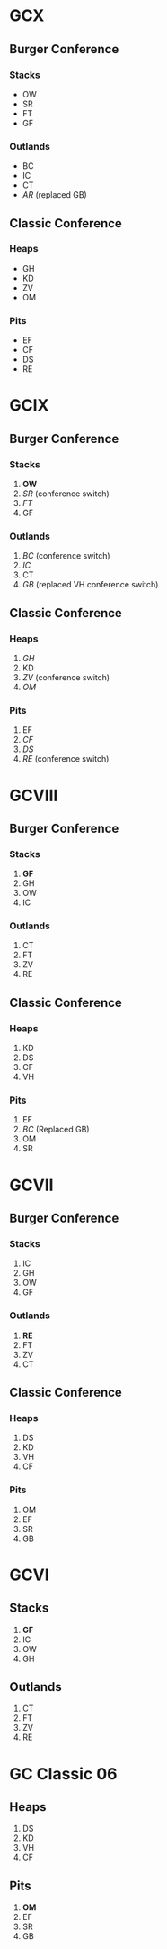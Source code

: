 # GCX

## Burger Conference

### Stacks

* OW 
* SR
* FT 
* GF 

### Outlands

* BC
* IC 
* CT 
* *AR* (replaced GB)

## Classic Conference

### Heaps

* GH 
* KD 
* ZV 
* OM

### Pits

* EF 
* CF 
* DS
* RE 

# GCIX

## Burger Conference

### Stacks

1. **OW** 
2. *SR* (conference switch)
3. *FT*
4. GF

### Outlands

1. *BC* (conference switch)
2. *IC* 
3. CT 
4. *GB* (replaced VH conference switch)

## Classic Conference

### Heaps

1. *GH* 
2. KD 
3. *ZV* (conference switch)
4. *OM*

### Pits
 
1. EF 
2. *CF* 
3. *DS*
4. *RE* (conference switch)

# GCVIII

## Burger Conference

### Stacks

1. **GF** 
2. GH 
3. OW 
4. IC

### Outlands

1. CT 
2. FT 
3. ZV 
4. RE

## Classic Conference

### Heaps

1. KD 
2. DS 
3. CF 
4. VH

### Pits

1. EF 
2. *BC* (Replaced GB)
3. OM 
4. SR

# GCVII

## Burger Conference

### Stacks

1. IC 
2. GH 
3. OW 
4. GF

### Outlands

1. **RE** 
2. FT 
3. ZV 
4. CT

## Classic Conference

### Heaps

1. DS 
2. KD 
3. VH 
4. CF

### Pits

1. OM 
2. EF 
3. SR 
4. GB

# GCVI

## Stacks

1. **GF** 
2. IC 
3. OW 
4. GH

## Outlands

1. CT 
2. FT 
3. ZV 
4. RE

# GC Classic 06

## Heaps

1. DS 
2. KD 
3. VH 
4. CF

## Pits

1. **OM** 
2. EF 
3. SR 
4. GB
